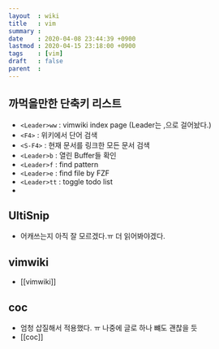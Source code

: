 ```yaml
---
layout  : wiki
title   : vim
summary : 
date    : 2020-04-08 23:44:39 +0900
lastmod : 2020-04-15 23:18:00 +0900
tags    : [vim]
draft   : false
parent  : 
---
```


## 까먹을만한 단축키 리스트
 * `<Leader>ww` : vimwiki index page (Leader는 ,으로 걸어놨다.)
 * `<F4>` : 위키에서 단어 검색
 * `<S-F4>` : 현재 문서를 링크한 모든 문서 검색
 * `<Leader>b` : 열린 Buffer들 확인
 * `<Leader>f` : find pattern
 * `<Leader>e` : find file by FZF
 * `<Leader>tt` : toggle todo list
 * 
## UltiSnip
 * 어캐쓰는지 아직 잘 모르겠다.ㅠ 더 읽어봐야겠다.
## vimwiki
 * [[vimwiki]]
## coc
 * 엄청 삽질해서 적용했다. ㅠ 나중에 글로 하나 뺴도 괜찮을 듯
 * [[coc]]
